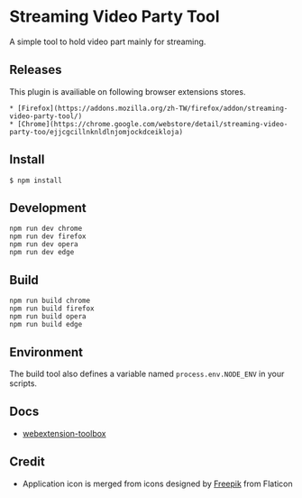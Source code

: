 # Streaming Video Party Tool

A simple tool to hold video part mainly for streaming.

## Releases

This plugin is availiable on following browser extensions stores.

    * [Firefox](https://addons.mozilla.org/zh-TW/firefox/addon/streaming-video-party-tool/)
    * [Chrome](https://chrome.google.com/webstore/detail/streaming-video-party-too/ejjcgcillnknldlnjomjockdceikloja)

## Install

	$ npm install

## Development

    npm run dev chrome
    npm run dev firefox
    npm run dev opera
    npm run dev edge

## Build

    npm run build chrome
    npm run build firefox
    npm run build opera
    npm run build edge

## Environment

The build tool also defines a variable named `process.env.NODE_ENV` in your scripts. 

## Docs

* [webextension-toolbox](https://github.com/HaNdTriX/webextension-toolbox)

## Credit

* Application icon is merged from icons designed by [Freepik](https://www.flaticon.com/authors/freepik) from Flaticon
